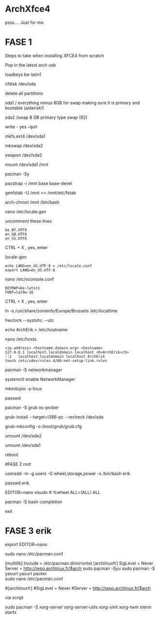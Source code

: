 # ArchXfce4

psss.... Just for me.

# FASE 1

Steps to take when installing XFCE4 from scratch

Pop in the latest arch usb

loadkeys be-latin1

cfdisk /dev/sda

delete all partitions

sda1 	/ everything minus 8GB for swap making sure it is primary and bootable (asterisk!)

sda2 		/swap	8 GB primary type swap (82)	

write - yes -quit

mkfs.ext4 /dev/sda1

mkswap /dev/sda2

swapon /dev/sda2

mount /dev/sda1 /mnt

pacman -Sy


pacstrap -i /mnt base base-devel

genfstab -U /mnt >> /mnt/etc/fstab

arch-chroot /mnt /bin/bash

nano /etc/locale.gen

uncomment these lines

	be_BY.UTF8
	en_GB.UTF8
	en_US.UTF8

CTRL + X , yes, enter

locale-gen

	echo LANG=en_US.UTF-8 > /etc/locale.conf
	export LANG=en_US.UTF-8

nano /etc/vconsole.conf

	KEYMAP=be-latin1
	FONT=lat9w-16

CTRL + X , yes, enter

ln -s /usr/share/zoneinfo/Europe/Brussels /etc/localtime

hwclock --systohc --utc

echo ArchErik > /etc/hostname

nano /etc/hosts


	<ip-address> <hostname.domain.org> <hostname>
	127.0.0.1 localhost.localdomain localhost <b>ArchErik</b>
	::1   localhost.localdomain localhost ArchErik
	touch /etc/udev/rules.d/80-net-setup-link.rules

pacman -S networkmanager

systemctl enable NetworkManager

mkinitcpio -p linux

passwd

pacman -S grub os-prober

grub-install --target=i386-pc --recheck /dev/sda

grub-mkconfig -o /boot/grub/grub.cfg

umount /dev/sda2

umount /dev/sda1

reboot







#FASE 2 root

useradd -m -g users -G wheel,storage,power -s /bin/bash erik

passwd erik

EDITOR=nano visudo
	# %wheel ALL=(ALL) ALL

pacman -S bash-completion

exit







# FASE 3 erik

export EDITOR=nano

sudo nano /etc/pacman.conf

[multilib]
Include = /etc/pacman.d/mirrorlist
[archlinuxfr]
SigLevel = Never
Server = http://repo.archlinux.fr/$arch
sudo pacman -Syu
sudo pacman -S yaourt
yaourt packer      
sudo nano /etc/pacman.conf

#[archlinuxfr]
#SigLevel = Never
#Server = http://repo.archlinux.fr/$arch


via script


sudo pacman -S xorg-server xorg-server-utils xorg-xinit xorg-twm xterm
startx
